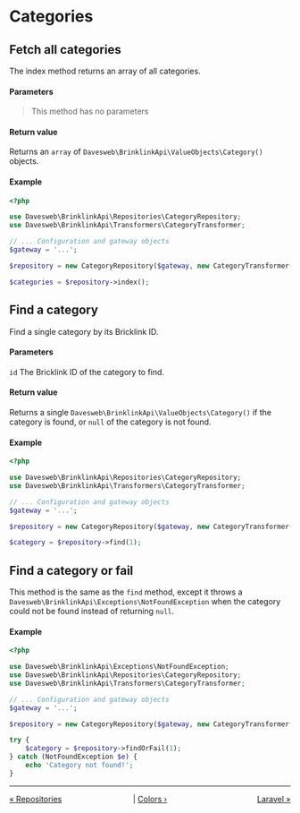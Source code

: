 # Categories

## Fetch all categories

The index method returns an array of all categories.

#### Parameters

> This method has no parameters

#### Return value

Returns an `array` of `Davesweb\BrinklinkApi\ValueObjects\Category()` objects.

#### Example

```php
<?php

use Davesweb\BrinklinkApi\Repositories\CategoryRepository;
use Davesweb\BrinklinkApi\Transformers\CategoryTransformer;

// ... Configuration and gateway objects
$gateway = '...';

$repository = new CategoryRepository($gateway, new CategoryTransformer());

$categories = $repository->index();
```

## Find a category

Find a single category by its Bricklink ID.

#### Parameters

`id` The Bricklink ID of the category to find.

#### Return value

Returns a single `Davesweb\BrinklinkApi\ValueObjects\Category()` if the category is found, or `null` of the category 
is not found.

#### Example

```php
<?php

use Davesweb\BrinklinkApi\Repositories\CategoryRepository;
use Davesweb\BrinklinkApi\Transformers\CategoryTransformer;

// ... Configuration and gateway objects
$gateway = '...';

$repository = new CategoryRepository($gateway, new CategoryTransformer());

$category = $repository->find(1);
```

## Find a category or fail

This method is the same as the `find` method, except it throws a `Davesweb\BrinklinkApi\Exceptions\NotFoundException` 
when the category could not be found instead of returning `null`.

#### Example

```php
<?php

use Davesweb\BrinklinkApi\Exceptions\NotFoundException;
use Davesweb\BrinklinkApi\Repositories\CategoryRepository;
use Davesweb\BrinklinkApi\Transformers\CategoryTransformer;

// ... Configuration and gateway objects
$gateway = '...';

$repository = new CategoryRepository($gateway, new CategoryTransformer());

try {
    $category = $repository->findOrFail(1);
} catch (NotFoundException $e) {
    echo 'Category not found!';
}
```

---
<div style="overflow:auto;">
    <div style="float: left; width: 20%;"><a href="./../repositories.html">&laquo; Repositories</a></div>
    <div style="float: left; width: 60%; text-align: center">
         |
        <a href="colors.html">Colors &rsaquo;</a>
    </div>
    <div style="float: right; width: 20%; text-align: right"><a href="./../laravel.html">Laravel &raquo;</a></div>
</div>